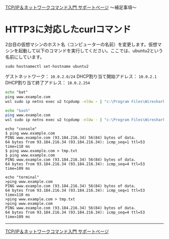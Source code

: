 
[TCP/IP＆ネットワークコマンド入門 サポートページ](https://nisim-m.github.io/tcpipcmdbook/) ～補足事項～
# HTTP3に対応したcurlコマンド

<!-- TOC -->

<!-- /TOC -->

2台目の仮想マシンのホスト名（コンピューターの名前）を変更します。仮想マシンを起動して以下のコマンドを実行してください。ここでは、ubuntu2という名前にしています。

<code>sudo hostnamectl set-hostname ubuntu2</code>

ゲストネットワーク： `10.0.2.0/24`
DHCP割り当て開始アドレス： `10.0.2.1`
DHCP割り当て終了アドレス： `10.0.2.254`

~~~bat
echo "bat"
ping www.example.com
wsl sudo ip netns exec u2 tcpdump -nlUw - | "c:\Program Files\Wireshark\Wireshark.exe" -ki - 2>NUL
~~~

~~~bash
echo "bash"
ping www.example.com
wsl sudo ip netns exec u2 tcpdump -nlUw - | "c:\Program Files\Wireshark\Wireshark.exe" -ki - 2>NUL
~~~

~~~console
echo "console"
$ ping www.example.com
PING www.example.com (93.184.216.34) 56(84) bytes of data.
64 bytes from 93.184.216.34 (93.184.216.34): icmp_seq=1 ttl=53 time=110 ms
$ ping www.example.com > tmp.txt
$ ping www.example.com
PING www.example.com (93.184.216.34) 56(84) bytes of data.
64 bytes from 93.184.216.34 (93.184.216.34): icmp_seq=4 ttl=53 time=109 ms
~~~

~~~terminal
echo "terminal"
>ping www.example.com
PING www.example.com (93.184.216.34) 56(84) bytes of data.
64 bytes from 93.184.216.34 (93.184.216.34): icmp_seq=1 ttl=53 time=110 ms
>ping www.example.com > tmp.txt
>ping www.example.com
PING www.example.com (93.184.216.34) 56(84) bytes of data.
64 bytes from 93.184.216.34 (93.184.216.34): icmp_seq=4 ttl=53 time=109 ms
~~~


----
[TCP/IP＆ネットワークコマンド入門 サポートページ](https://nisim-m.github.io/tcpipcmdbook/)
